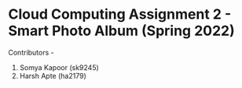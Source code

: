 # Cloud Computing Assignment 2 - Smart Photo Album (Spring 2022)

Contributors -

1) Somya Kapoor (sk9245)
2) Harsh Apte (ha2179)
